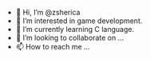 - 👋 Hi, I’m @zsherica
- 👀 I’m interested in game development.
- 🌱 I’m currently learning C language.
- 💞️ I’m looking to collaborate on ...
- 📫 How to reach me ...

<!---
zsherica/zsherica is a ✨ special ✨ repository because its `README.md` (this file) appears on your GitHub profile.
You can click the Preview link to take a look at your changes.
--->
